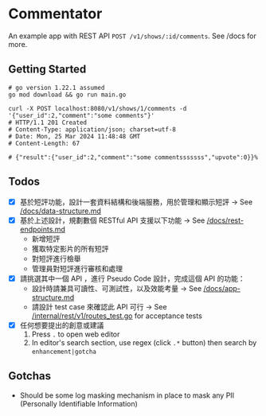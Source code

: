 # Commentator

An example app with REST API `POST /v1/shows/:id/comments`. See /docs for more.

## Getting Started

```shell
# go version 1.22.1 assumed
go mod download && go run main.go

curl -X POST localhost:8080/v1/shows/1/comments -d '{"user_id":2,"comment":"some comments"}'
# HTTP/1.1 201 Created
# Content-Type: application/json; charset=utf-8
# Date: Mon, 25 Mar 2024 11:48:48 GMT
# Content-Length: 67

# {"result":{"user_id":2,"comment":"some commentsssssss","upvote":0}}%
```

## Todos

- [x] 基於短評功能，設計一套資料結構和後端服務，用於管理和顯示短評 -> See [/docs/data-structure.md](https://github.com/dannyh79/commentator/blob/main/docs/data-structure.md)
- [x] 基於上述設計，規劃數個 RESTful API 支援以下功能 -> See [/docs/rest-endpoints.md](https://github.com/dannyh79/commentator/blob/main/docs/rest-endpoints.md)
    - 新增短評
    - 獲取特定影片的所有短評
    - 對短評進行檢舉
    - 管理員對短評進行審核和處理
- [x] 請挑選其中一個 API ，進行 Pseudo Code 設計，完成這個 API 的功能：
    - 設計時請兼具可讀性、可測試性，以及效能考量 -> See [/docs/app-structure.md](https://github.com/dannyh79/commentator/blob/main/docs/app-structure.md)
    - 請設計 test case 來確認此 API 可行 -> See [/internal/rest/v1/routes_test.go](https://github.com/dannyh79/commentator/blob/main/internal/rest/v1/routes_test.go) for acceptance tests
- [x] 任何想要提出的創意或建議
    1. Press `.` to open web editor
    2. In editor's search section, use regex (click `.*` button) then search by `enhancement|gotcha`

## Gotchas

- Should be some log masking mechanism in place to mask any PII (Personally Identifiable Information)
